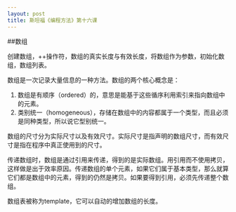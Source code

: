 ```yaml
---
layout: post
title: 斯坦福《编程方法》第十六课
---
```

##数组

创建数组，++操作符，数组的真实长度与有效长度，将数组作为参数，初始化数组，数组列表。

数组是一次记录大量信息的一种方法。数组的两个核心概念是：

1. 数组是有顺序（ordered）的，意思是能基于这些循序利用索引来指向数组中的元素。
2. 类别统一（homogeneous），存储在数组中的内容都属于一个类型，而且必须是同种类型，所以说它型别统一。

数组的尺寸分为实际尺寸以及有效尺寸。实际尺寸是指声明的数组尺寸，而有效尺寸是指在程序中真正使用到的尺寸。

传递数组时，数组是通过引用来传递，得到的是实际数组。用引用而不使用拷贝，这样做是出于效率原因。传递数组的单个元素，如果它们属于基本类型，那么就算它们都是数组中的元素，得到的仍然是拷贝。如果要得到引用，必须先传递整个数组。

数组表被称为template，它可以自动的增加数组的长度。
